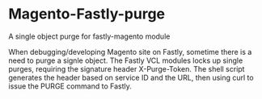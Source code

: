 # Magento-Fastly-purge
A single object purge for fastly-magento module

When debugging/developing Magento site on Fastly, sometime there is a need to purge a signle object. The Fastly VCL modules locks up single purges, requiring the signature header X-Purge-Token. The shell script generates the header based on service ID and the URL, then using curl to issue the PURGE command to Fastly.
